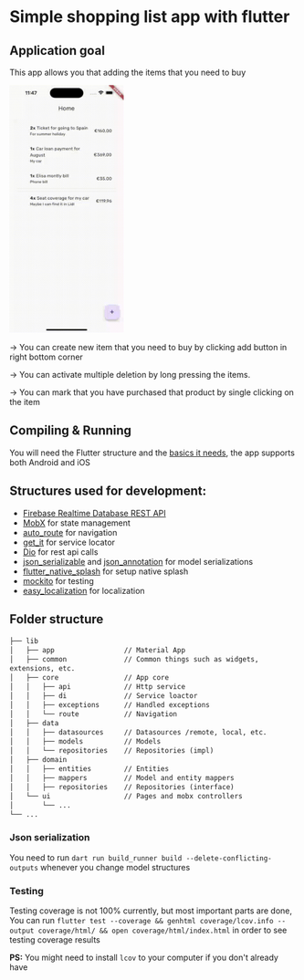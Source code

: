 # Simple shopping list app with flutter

## Application goal
This app allows you that adding the items that you need to buy
<p><img width=200 src="screen-recording.gif"></p>
<p>-> You can create new item that you need to buy by clicking add button in right bottom corner</p>
<p>-> You can activate multiple deletion by long pressing the items.</p>
<p>-> You can mark that you have purchased that product by single clicking on the item</p>

## Compiling & Running
<p>You will need the Flutter structure and the <a href="https://docs.flutter.dev/get-started/install">basics it needs</a>, the app supports both Android and iOS</p>

## Structures used for development:

<ul>
    <li><a href="https://firebase.google.com/docs/reference/rest/database?hl=en">Firebase Realtime Database REST API</a></li>
    <li><a href="https://pub.dev/packages/mobx">MobX</a> for state management</li>
    <li><a href="https://pub.dev/packages/auto_route">auto_route</a> for navigation</li>
    <li><a href="https://pub.dev/packages/get_it">get_it</a> for service locator</li>
    <li><a href="https://pub.dev/packages/dio">Dio</a> for rest api calls</li>
    <li><a href="https://pub.dev/packages/json_serializable">json_serializable</a> and <a href="https://pub.dev/packages/json_annotation">json_annotation</a> for model serializations</li>
    <li><a href="https://pub.dev/packages/flutter_native_splash">flutter_native_splash</a> for setup native splash</li>
    <li><a href="https://pub.dev/packages/mockito">mockito</a> for testing</li>
    <li><a href="https://pub.dev/packages/easy_localization">easy_localization</a> for localization</li>
</ul>

## Folder structure
    ├── lib
    │   ├── app                 // Material App     
    │   ├── common              // Common things such as widgets, extensions, etc.
    │   ├── core                // App core
    │   │   ├── api             // Http service  
    │   │   ├── di              // Service loactor
    │   │   ├── exceptions      // Handled exceptions
    │   │   └── route           // Navigation
    │   ├── data
    │   │   ├── datasources     // Datasources /remote, local, etc.
    │   │   ├── models          // Models
    │   │   └── repositories    // Repositories (impl)
    │   ├── domain  
    │   │   ├── entities        // Entities 
    │   │   ├── mappers         // Model and entity mappers
    │   │   ├── repositories    // Repositories (interface)
    │   └── ui                  // Pages and mobx controllers
    │       └── ...
    └── ...

### Json serialization
You need to run `dart run build_runner build --delete-conflicting-outputs` whenever you change model structures

### Testing
Testing coverage is not 100% currently, but most important parts are done,
<br>
You can run `flutter test --coverage && genhtml coverage/lcov.info --output coverage/html/ && open coverage/html/index.html` in order to see testing coverage results

<b>PS:</b> You might need to install `lcov` to your computer if you don't already have
